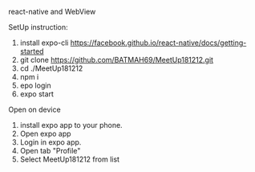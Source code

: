 react-native and WebView

SetUp instruction:

1) install expo-cli https://facebook.github.io/react-native/docs/getting-started
2) git clone https://github.com/BATMAH69/MeetUp181212.git
3) cd ./MeetUp181212
4) npm i
5) epo login
6) expo start

Open on device
1) install expo app to your phone.
2) Open expo app
3) Login in expo app.
4) Open tab "Profile"
5) Select MeetUp181212 from list